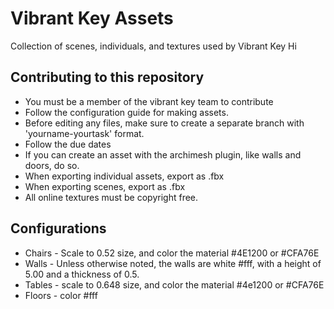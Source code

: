 # Vibrant Key Assets
Collection of scenes, individuals, and textures used by Vibrant Key Hi

## Contributing to this repository
* You must be a member of the vibrant key team to contribute
* Follow the configuration guide for making assets.
* Before editing any files, make sure to create a separate branch with 'yourname-yourtask' format.
* Follow the due dates
* If you can create an asset with the archimesh plugin, like walls and doors, do so.
* When exporting individual assets, export as .fbx
* When exporting scenes, export as .fbx
* All online textures must be copyright free.

## Configurations
* Chairs - Scale to 0.52 size, and color the material #4E1200 or #CFA76E
* Walls - Unless otherwise noted, the walls are white #fff, with a height of 5.00 and a thickness of 0.5.
* Tables - scale to 0.648 size, and color the material #4e1200 or #CFA76E
* Floors - color #fff

